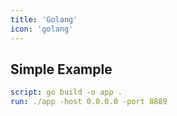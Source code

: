 ```yaml
---
title: 'Golang'
icon: 'golang'
---
```


## Simple Example
```yaml
script: go build -o app .
run: ./app -host 0.0.0.0 -port 8889
```
